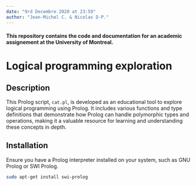```yaml
---
date: "9rd Decembre 2020 at 23:59"
author: "Jean-Michel C. & Nicolas D-P."
---
```



#### This repository contains the code and documentation for an academic assignement at the University of Montreal. 

# Logical programming exploration

## Description
This Prolog script, `cat.pl`, is developed as an educational tool to explore logical programming using Prolog. It includes various functions and type definitions that demonstrate how Prolog can handle polymorphic types and operations, making it a valuable resource for learning and understanding these concepts in depth.

## Installation
Ensure you have a Prolog interpreter installed on your system, such as GNU Prolog or SWI Prolog.

```bash
sudo apt-get install swi-prolog

